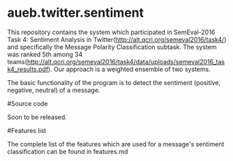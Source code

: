 # aueb.twitter.sentiment

This repository contains the system which participated in SemEval-2016 Task 4: Sentiment Analysis in Twitter(http://alt.qcri.org/semeval2016/task4/) and specifically the Message Polarity Classification subtask. The system was ranked 5th among 34 teams(http://alt.qcri.org/semeval2016/task4/data/uploads/semeval2016_task4_results.pdf). Our approach is a weighted ensemble of two systems.

The basic functionality of the program is to detect the sentiment (positive, negative, neutral) of a message.

#Source code

Soon to be released.

#Features list

The complete list of the features which are used for a message's sentiment classification can be found in features.md
